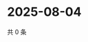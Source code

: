 # 2025-08-04

共 0 条

<!-- BEGIN ZHIHUVIDEO -->
<!-- 最后更新时间 Mon Aug 04 2025 19:12:18 GMT+0800 (China Standard Time) -->

<!-- END ZHIHUVIDEO -->

